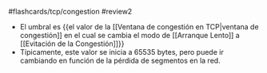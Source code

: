 #flashcards/tcp/congestion 
#review2 

- El umbral es {{el valor de la [[Ventana de congestión en TCP|ventana de congestión]] en el cual se cambia el modo de [[Arranque Lento]] a [[Evitación de la Congestión]]}}
- Típicamente, este valor se inicia a 65535 bytes, pero puede ir cambiando en función de la pérdida de segmentos en la red.